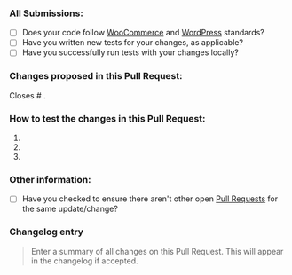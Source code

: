### All Submissions:

* [ ] Does your code follow [WooCommerce](https://docs.woocommerce.com/document/create-a-plugin/) and [WordPress](https://make.wordpress.org/core/handbook/best-practices/coding-standards/) standards?
* [ ] Have you written new tests for your changes, as applicable?
* [ ] Have you successfully run tests with your changes locally?

<!-- Mark completed items with an [x] -->

<!-- You can erase any parts of this template not applicable to your Pull Request. -->

### Changes proposed in this Pull Request:

<!-- Describe the changes made to this Pull Request and the reason for such changes. -->

Closes # .

### How to test the changes in this Pull Request:

1.
2.
3.

### Other information:

* [ ] Have you checked to ensure there aren't other open [Pull Requests](../../pulls) for the same update/change?

<!-- Mark completed items with an [x] -->

### Changelog entry

> Enter a summary of all changes on this Pull Request. This will appear in the changelog if accepted. 